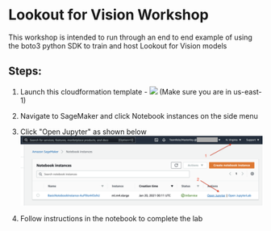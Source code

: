 # Lookout for Vision Workshop

This workshop is intended to run through an end to end example of using the boto3 python SDK to train and host Lookout for Vision models

## Steps:

1. Launch this cloudformation template - [<img src="https://s3.amazonaws.com/cloudformation-examples/cloudformation-launch-stack.png">](https://console.aws.amazon.com/cloudformation/home?region=us-east-1#/stacks/new?stackName=myteststack&templateURL=https://shreyasvathul.s3.us-east-2.amazonaws.com/SampleLFVTemplate.yaml)
(Make sure you are in us-east-1)

2. Navigate to SageMaker and click Notebook instances on the side menu

3. Click "Open Jupyter" as shown below 
![](openjupyter.png)

4. Follow instructions in the notebook to complete the lab
